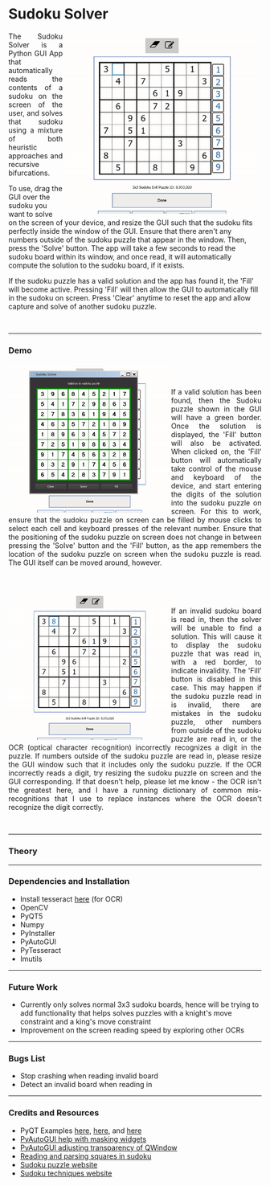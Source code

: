 # Sudoku Solver

<img align="right" src=data/SudokuSolverReadMe_Valid_Board.gif width="396" height="362"/>

<p align="justify">
The Sudoku Solver is a Python GUI App that automatically reads the contents of a sudoku on the screen of the user,
and solves that sudoku using a mixture of both heuristic approaches and recursive bifurcations. 

To use, drag the GUI
over the sudoku you want to solve on the screen of your device, and resize the GUI such that the sudoku fits perfectly 
inside the window of the GUI. Ensure that there aren't any numbers outside of the sudoku puzzle that appear in the 
window. Then, press the 'Solve' button. The app will take a few seconds to read the sudoku board within its window,
and once read, it will automatically compute the solution to the sudoku board, if it exists. 

If the sudoku puzzle
has a valid solution and the app has found it, the 'Fill' will become active. Pressing 'Fill' will then allow the GUI
to automatically fill in the sudoku on screen. Press 'Clear' anytime to reset the app and allow capture and solve of
another sudoku puzzle.
</p>

<br />

___
### Demo


<img align="left" src=data/SudokuSolverReadMe_Fill_Board.gif width="324" height="297"/>
<br />
<br />
<p align="justify">
If a valid solution has been found, then the Sudoku puzzle shown in the GUI will have a green border. Once the solution
is displayed, the 'Fill' button will also be activated. When clicked on, the 'Fill' button will automatically take 
control of the mouse and keyboard of the device, and start entering the digits of the solution into the sudoku puzzle
on screen. For this to work, ensure that the sudoku puzzle on screen can be filled by mouse clicks to select each cell
and keyboard presses of the relevant number. Ensure that the positioning of the sudoku puzzle on screen does not change
in between pressing the 'Solve' button and the 'Fill' button, as the app remembers the location of the sudoku puzzle on
screen when the sudoku puzzle is read. The GUI itself can be moved around, however.
</p>

<br />
<br />
<img align="left" src=data/SudokuSolverReadMe_Invalid_Board.gif width="324" height="297"/>
<br />
<p align="justify">
If an invalid sudoku board is read in, then the solver will be unable to find a solution. This will cause it to display
the sudoku puzzle that was read in, with a red border, to indicate invalidity. The 'Fill' button is disabled in this
case. This may happen if the sudoku puzzle read in is invalid, there are mistakes in the sudoku puzzle, other numbers
from outside of the sudoku puzzle are read in, or the OCR (optical character recognition) incorrectly recognizes a 
digit in the puzzle. If numbers outside of the sudoku puzzle are read in, please resize the GUI window such that it
includes only the sudoku puzzle. If the OCR incorrectly reads a digit, try resizing the sudoku puzzle on screen and the
GUI corresponding. If that doesn't help, please let me know - the OCR isn't the greatest here, and I have a running
dictionary of common mis-recognitions that I use to replace instances where the OCR doesn't recognize the digit
correctly.
</p>

<br />

___
### Theory


___
### Dependencies and Installation
- Install tesseract [here](https://github.com/UB-Mannheim/tesseract/wiki) (for OCR)
- OpenCV
- PyQT5
- Numpy
- PyInstaller
- PyAutoGUI
- PyTesseract
- Imutils

___
### Future Work
- Currently only solves normal 3x3 sudoku boards, hence will be trying to add functionality that helps solves puzzles
with a knight's move constraint and a king's move constraint
- Improvement on the screen reading speed by exploring other OCRs

___
### Bugs List
- Stop crashing when reading invalid board
- Detect an invalid board when reading in
___
### Credits and Resources
- PyQT Examples [here](https://github.com/pyqt/examples), [here](https://wiki.python.org/moin/PyQt/Tutorials), and [here](http://zetcode.com/gui/pyqt5/firstprograms/)
- [PyAutoGUI help with masking widgets](https://stackoverflow.com/questions/57717331/is-it-possible-to-create-qmainwindow-with-only-outer-border)
- [PyAutoGUI adjusting transparency of QWindow](https://www.geeksforgeeks.org/pyqt5-how-to-create-semi-transparent-window/#:~:text=When%20we%20design%20an%20application,belongs%20to%20the%20QWidget%20class%20.)
- [Reading and parsing squares in sudoku](https://stackoverflow.com/questions/59182827/how-to-get-the-cells-of-a-sudoku-grid-with-opencv)
- [Sudoku puzzle website](https://www.puzzle-sudoku.com/)
- [Sudoku techniques website](https://www.sudokuwiki.org/sudoku.htm)
